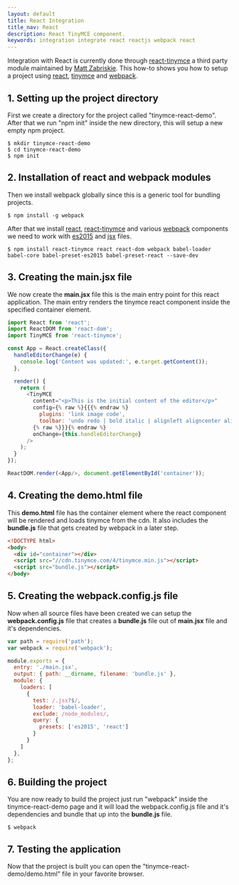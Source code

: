 ```yaml
---
layout: default
title: React Integration
title_nav: React
description: React TinyMCE component.
keywords: integration integrate react reactjs webpack react
---
```


Integration with React is currently done through [react-tinymce](https://github.com/instructure-react/react-tinymce) a third party module maintained by [Matt Zabriskie](https://github.com/mzabriskie). This how-to shows you how to setup a project using [react](https://facebook.github.io/react/), [tinymce](/docs/demo/basic-example/) and [webpack](https://webpack.github.io/).

## 1. Setting up the project directory

First we create a directory for the project called "tinymce-react-demo". After that we run "npm init" inside the new directory, this will setup a new empty npm project.

```
$ mkdir tinymce-react-demo
$ cd tinymce-react-demo
$ npm init
```

## 2. Installation of react and webpack modules

Then we install webpack globally since this is a generic tool for bundling projects.

```
$ npm install -g webpack
```

After that we install [react](https://facebook.github.io/react/), [react-tinymce](https://github.com/instructure-react/react-tinymce) and various [webpack](https://webpack.github.io/) components we need to work with [es2015](https://babeljs.io/docs/learn-es2015/) and [jsx](https://facebook.github.io/react/docs/jsx-in-depth.html) files.

```
$ npm install react-tinymce react react-dom webpack babel-loader babel-core babel-preset-es2015 babel-preset-react --save-dev
```

## 3. Creating the main.jsx file

We now create the **main.jsx** file this is the main entry point for this react application. The main entry renders the tinymce react component inside the specified container element.

```js
import React from 'react';
import ReactDOM from 'react-dom';
import TinyMCE from 'react-tinymce';

const App = React.createClass({
  handleEditorChange(e) {
    console.log('Content was updated:', e.target.getContent());
  },

  render() {
    return (
      <TinyMCE
        content="<p>This is the initial content of the editor</p>"
        config={% raw %}{{{% endraw %}
          plugins: 'link image code',
          toolbar: 'undo redo | bold italic | alignleft aligncenter alignright | code'
        {% raw %}}}{% endraw %}
        onChange={this.handleEditorChange}
      />
    );
  }
});

ReactDOM.render(<App/>, document.getElementById('container'));
```

## 4. Creating the demo.html file

This **demo.html** file has the container element where the react component will be rendered and loads tinymce from the cdn. It also includes the **bundle.js** file that gets created by webpack in a later step.

```html
<!DOCTYPE html>
<body>
  <div id="container"></div>
  <script src="//cdn.tinymce.com/4/tinymce.min.js"></script>
  <script src="bundle.js"></script>
</body>
```

## 5. Creating the webpack.config.js file

Now when all source files have been created we can setup the **webpack.config.js** file that creates a **bundle.js** file out of **main.jsx** file and it's dependencies.

```js
var path = require('path');
var webpack = require('webpack');

module.exports = {
  entry: './main.jsx',
  output: { path: __dirname, filename: 'bundle.js' },
  module: {
    loaders: [
      {
        test: /.jsx?$/,
        loader: 'babel-loader',
        exclude: /node_modules/,
        query: {
          presets: ['es2015', 'react']
        }
      }
    ]
  },
};
```

## 6. Building the project

You are now ready to build the project just run "webpack" inside the tinymce-react-demo page and it will load the webpack.config.js file and it's dependencies and bundle that up into the **bundle.js** file.

```
$ webpack
```

## 7. Testing the application

Now that the project is built you can open the "tinymce-react-demo/demo.html" file in your favorite browser.
